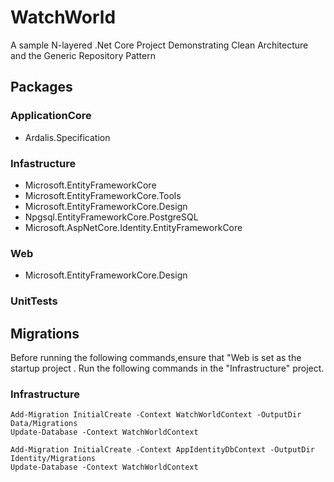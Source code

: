 # WatchWorld
A sample N-layered .Net Core Project Demonstrating Clean Architecture and the Generic Repository Pattern

## Packages 

### ApplicationCore
- Ardalis.Specification

### Infastructure
- Microsoft.EntityFrameworkCore
- Microsoft.EntityFrameworkCore.Tools
- Microsoft.EntityFrameworkCore.Design 
- Npgsql.EntityFrameworkCore.PostgreSQL
- Microsoft.AspNetCore.Identity.EntityFrameworkCore

### Web
 
- Microsoft.EntityFrameworkCore.Design 

### UnitTests

## Migrations
Before running the following commands,ensure that "Web is set as the startup project . Run the following commands in the "Infrastructure" project.

### Infrastructure
```
Add-Migration InitialCreate -Context WatchWorldContext -OutputDir Data/Migrations
Update-Database -Context WatchWorldContext
```
```
Add-Migration InitialCreate -Context AppIdentityDbContext -OutputDir Identity/Migrations
Update-Database -Context WatchWorldContext
```
